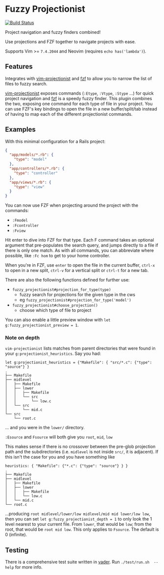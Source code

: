 # Fuzzy Projectionist

[![Build 
Status](https://travis-ci.com/cormacrelf/fuzzy-projectionist.vim.svg?branch=master)](https://travis-ci.com/cormacrelf/fuzzy-projectionist.vim)

Project navigation and fuzzy finders combined!

Use projections and FZF together to navigate projects with ease.

Supports Vim >= `7.4.2044` and Neovim (requires `echo has('lambda')`).

## Features

Integrates with [vim-projectionist][] and [fzf][] to allow you to narrow the
list of files to fuzzy search.

[vim-projectionist][] exposes commands (`:Etype`, `:Vtype`, `:Stype` ...) for
quick project navigation and [fzf][] is a speedy fuzzy finder. This plugin combines the two, exposing one command for each type of file in your project.
You can use FZF's key bindings to open the file in a new buffer/split/tab
instead of having to map each of the different projectionist commands.

## Examples

With this minimal configuration for a Rails project:

```json
{
  "app/models/*.rb": {
    "type": "model"
  },
  "app/controllers/*.rb": {
    "type": "controller"
  },
  "app/views/*.rb": {
    "type": "view"
  }
}
```

You can now use FZF when projecting around the project with the commands:

- `:Fmodel`
- `:Fcontroller`
- `:Fview`

Hit enter to dive into FZF for that type. Each F command takes an optional
argument that pre-populates the search query, and jumps directly to a file
if there is only one match. As with all commands, you can abbreviate where
possible, like `:Fc hom` to get to your home controller.

When you're in FZF, use `enter` to open the file in the current buffer, `ctrl-x` to open in a new
split, `ctrl-v` for a vertical split or `ctrl-t` for a new tab.

There are also the following functions defined for further use:

- `fuzzy_projectionist#projection_for_type(type)`
  - fuzzy search for projections for the given type in the cws
  - eg `fuzzy_projectionist#projection_for_type('model')`
- `fuzzy_projectionist#choose_projection()`
  - choose which type of file to project

You can also enable a little preview window with `let g:fuzzy_projectionist_preview = 1`.

### Note on depth

`vim-projectionist` lists matches from parent directories that were found in 
your `g:projectionist_heuristics`. Say you had:

```
let g:projectionist_heuristics = {"Makefile": { "src/*.c": {"type": "source"} } 
.
├── Makefile
├── midlevel
│   ├── Makefile
│   ├── lower
│   │   ├── Makefile
│   │   └── src
│   │       └── low.c
│   └── src
│       └── mid.c
└── src
    └── root.c
```

... and you were in the `lower/` directory.

`:Esource` and `Fsource` will both give you `root`, `mid`, `low`

This makes sense if there is no crossover between the pre-glob projection path 
and the subdirectories (i.e. `midlevel` is not inside `src/`, it is adjacent). 
If this isn't the case for you and you have something like

```
heuristics: { "Makefile": {"*.c": {"type": "source"} } }
.
├── Makefile
├── midlevel
│   ├── Makefile
│   ├── lower
│   │   ├── Makefile
│   │   └── low.c
│   └── mid.c
└── root.c
```

...producing `root midlevel/lower/low midlevel/mid mid lower/low low`, then you 
can set `let g:fuzzy_projectionist_depth = 1` to only look the 1 level nearest 
to your current file. From `lower`, that would be `low`; from the root, that 
would be `root mid low`. This only applies to `Fsource`. The default is 0 
(infinite). 

## Testing

There is a comprehensive test suite written in [vader][]. Run `./test/run.sh 
--help` for more info.

[vim-projectionist]: https://github.com/tpope/vim-projectionist
[fzf]:               https://github.com/junegunn/fzf
[vader]:             https://github.com/junegunn/vader.vim


